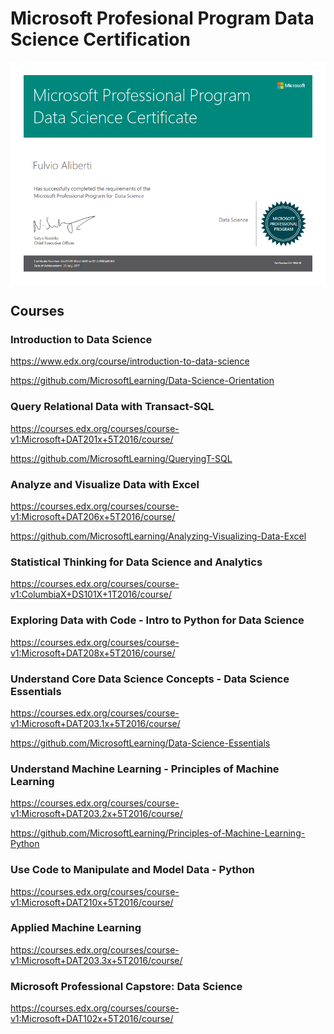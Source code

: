 # Microsoft Profesional Program Data Science Certification

<a target="__blank" href ="static/FAcertificate.png" style="display:flex; justify-content:center;">
  <img src="static/FAcertificatesmall.png" /></a>
  
  
## Courses
  
### Introduction to Data Science
https://www.edx.org/course/introduction-to-data-science 

https://github.com/MicrosoftLearning/Data-Science-Orientation 


### Query Relational Data with Transact-SQL
https://courses.edx.org/courses/course-v1:Microsoft+DAT201x+5T2016/course/ 

https://github.com/MicrosoftLearning/QueryingT-SQL 


### Analyze and Visualize Data with Excel
https://courses.edx.org/courses/course-v1:Microsoft+DAT206x+5T2016/course/ 

https://github.com/MicrosoftLearning/Analyzing-Visualizing-Data-Excel 


### Statistical Thinking for Data Science and Analytics 
https://courses.edx.org/courses/course-v1:ColumbiaX+DS101X+1T2016/course/ 


### Exploring Data with Code - Intro to Python for Data Science
https://courses.edx.org/courses/course-v1:Microsoft+DAT208x+5T2016/course/ 


### Understand Core Data Science Concepts - Data Science Essentials
https://courses.edx.org/courses/course-v1:Microsoft+DAT203.1x+5T2016/course/ 

https://github.com/MicrosoftLearning/Data-Science-Essentials 


### Understand Machine Learning - Principles of Machine Learning
https://courses.edx.org/courses/course-v1:Microsoft+DAT203.2x+5T2016/course/

https://github.com/MicrosoftLearning/Principles-of-Machine-Learning-Python 


### Use Code to Manipulate and Model Data - Python
https://courses.edx.org/courses/course-v1:Microsoft+DAT210x+5T2016/course/


### Applied Machine Learning 
https://courses.edx.org/courses/course-v1:Microsoft+DAT203.3x+5T2016/course/


### Microsoft Professional Capstore: Data Science
https://courses.edx.org/courses/course-v1:Microsoft+DAT102x+5T2016/course/
